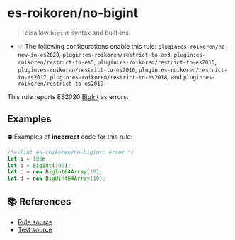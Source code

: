 # es-roikoren/no-bigint
> disallow `bigint` syntax and built-ins.

- ✅ The following configurations enable this rule: `plugin:es-roikoren/no-new-in-es2020`, `plugin:es-roikoren/restrict-to-es3`, `plugin:es-roikoren/restrict-to-es5`, `plugin:es-roikoren/restrict-to-es2015`, `plugin:es-roikoren/restrict-to-es2016`, `plugin:es-roikoren/restrict-to-es2017`, `plugin:es-roikoren/restrict-to-es2018`, and `plugin:es-roikoren/restrict-to-es2019`

This rule reports ES2020 [BigInt](https://github.com/tc39/proposal-bigint) as errors.

## Examples

⛔ Examples of **incorrect** code for this rule:

```js
/*eslint es-roikoren/no-bigint: error */
let a = 100n;
let b = BigInt(100);
let c = new BigInt64Array(10);
let d = new BigUint64Array(10);
```

## 📚 References

- [Rule source](https://github.com/roikoren755/eslint-plugin-es/blob/v2.0.1/src/rules/no-bigint.ts)
- [Test source](https://github.com/roikoren755/eslint-plugin-es/blob/v2.0.1/tests/src/rules/no-bigint.ts)
